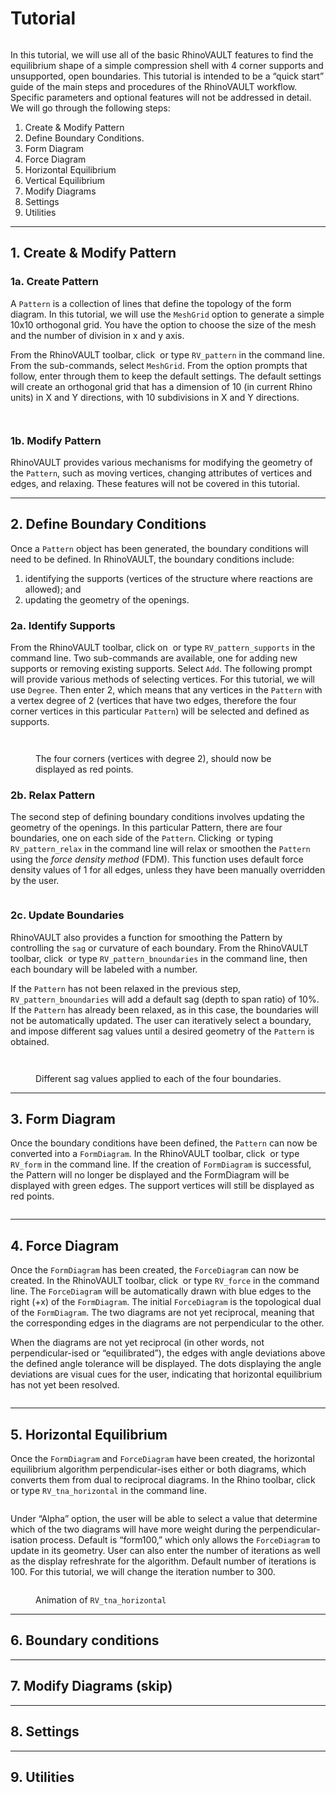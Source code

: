 # Tutorial

<figure><img src="../.gitbook/assets/RV_tutorial_cover (1).png" alt=""><figcaption></figcaption></figure>

In this tutorial, we will use all of the basic RhinoVAULT features to find the equilibrium shape of a simple compression shell with 4 corner supports and unsupported, open boundaries. This tutorial is intended to be a “quick start” guide of the main steps and procedures of the RhinoVAULT workflow. Specific parameters and optional features will not be addressed in detail. We will go through the following steps:

1. Create & Modify Pattern
2. Define Boundary Conditions.
3. Form Diagram
4. Force Diagram
5. Horizontal Equilibrium
6. Vertical Equilibrium
7. Modify Diagrams
8. Settings
9. Utilities

***

## 1. Create & Modify Pattern

### 1a. Create Pattern

A `Pattern` is a collection of lines that define the topology of the form diagram. In this tutorial, we will use the `MeshGrid` option to generate a simple 10x10 orthogonal grid. You have the option to choose the size of the mesh and the number of division in x and y axis.

From the RhinoVAULT toolbar, click <img src="../.gitbook/assets/RV_pattern (1).svg" alt="" data-size="line"> or type `RV_pattern` in the command line. From the sub-commands, select `MeshGrid`. From the option prompts that follow, enter through them to keep the default settings. The default settings will create an orthogonal grid that has a dimension of 10 (in current Rhino units) in X and Y directions, with 10 subdivisions in X and Y directions.

<figure><img src="../.gitbook/assets/RV_tutorial_01_pattern.png" alt=""><figcaption></figcaption></figure>

<div data-full-width="false">

<figure><img src="../.gitbook/assets/RV_tutorial_02_meshgrid.png" alt=""><figcaption></figcaption></figure>

</div>

### 1b. Modify Pattern

RhinoVAULT provides various mechanisms for modifying the geometry of the `Pattern`, such as moving vertices, changing attributes of vertices and edges, and relaxing. These features will not be covered in this tutorial.&#x20;

***

## 2. Define  Boundary Conditions

Once a `Pattern` object has been generated, the boundary conditions will need to be defined. In RhinoVAULT, the boundary conditions include:&#x20;

1. identifying the supports (vertices of the structure where reactions are allowed); and
2. updating the geometry of the openings.

### 2a. Identify Supports

From the RhinoVAULT toolbar, click on <img src="../.gitbook/assets/RV_supports (3).svg" alt="" data-size="line"> or type `RV_pattern_supports` in the command line. Two sub-commands are available, one for adding new supports or removing existing supports. Select `Add`. The following prompt will provide various methods of selecting vertices. For this tutorial, we will use `Degree`. Then enter 2, which means that any vertices in the `Pattern` with a vertex degree of 2 (vertices that have two edges, therefore the four corner vertices in this particular `Pattern`) will be selected and defined as supports.

<figure><img src="../.gitbook/assets/RV_tutorial_03_supports.png" alt=""><figcaption></figcaption></figure>

<figure><img src="../.gitbook/assets/RV_tutorial_04_corners.png" alt=""><figcaption><p>The four corners (vertices with degree 2), should now be displayed as red points.</p></figcaption></figure>

### 2b. Relax Pattern

The second step of defining boundary conditions involves updating the geometry of the openings. In this particular Pattern, there are four boundaries, one on each side of the `Pattern`. Clicking <img src="../.gitbook/assets/RV_relax (1).svg" alt="" data-size="line"> or typing `RV_pattern_relax` in the command line will relax or smoothen the `Pattern` using the _force density method_ (FDM). This function uses default force density values of 1 for all edges, unless they have been manually overridden by the user.

<figure><img src="../.gitbook/assets/RV_tutorial_05_relax.png" alt=""><figcaption></figcaption></figure>

### 2c. Update Boundaries

RhinoVAULT also provides a function for smoothing the Pattern by controlling the `sag` or curvature of each boundary. From the RhinoVAULT toolbar, click <img src="../.gitbook/assets/RV_boundaries (2).svg" alt="" data-size="line"> or type `RV_pattern_bnoundaries` in the command line, then each boundary will be labeled with a number.&#x20;

If the `Pattern` has not been relaxed in the previous step, `RV_pattern_bnoundaries` will add a default sag (depth to span ratio) of 10%. If the `Pattern` has already been relaxed, as in this case, the boundaries will not be automatically updated. The user can iteratively select a boundary, and impose different sag values until a desired geometry of the `Pattern` is obtained.

<figure><img src="../.gitbook/assets/RV_tutorial_06_boundaries.png" alt=""><figcaption></figcaption></figure>

<figure><img src="../.gitbook/assets/RV_tutorial_07_boundaries.png" alt=""><figcaption><p>Different sag values applied to each of the four boundaries.</p></figcaption></figure>

***

## 3. Form Diagram

Once the boundary conditions have been defined, the `Pattern` can now be converted into a `FormDiagram`. In the RhinoVAULT toolbar, click <img src="../.gitbook/assets/RV_FormDiagram (2).svg" alt="" data-size="line"> or type `RV_form` in the command line. If the creation of `FormDiagram` is successful, the Pattern will no longer be displayed and the FormDiagram will be displayed with green edges. The support vertices will still be displayed as red points.

<figure><img src="../.gitbook/assets/RV_tutorial_08_form.png" alt=""><figcaption></figcaption></figure>

***

## 4. Force Diagram

Once the `FormDiagram` has been created, the `ForceDiagram` can now be created. In the RhinoVAULT toolbar, click <img src="../.gitbook/assets/RV_ForceDiagram (2).svg" alt="" data-size="line"> or type `RV_force` in the command line. The `ForceDiagram` will be automatically drawn with blue edges to the right (+x) of the `FormDiagram`. The initial `ForceDiagram` is the topological dual of the `FormDiagram`. The two diagrams are not yet reciprocal, meaning that the corresponding edges in the diagrams are not perpendicular to the other.

When the diagrams are not yet reciprocal (in other words, not perpendicular-ised or “equilibrated”), the edges with angle deviations above the defined angle tolerance will be displayed. The dots displaying the angle deviations are visual cues for the user, indicating that horizontal equilibrium has not yet been resolved.

<figure><img src="../.gitbook/assets/RV_tutorial_09_force.png" alt=""><figcaption></figcaption></figure>

***

## 5. Horizontal Equilibrium&#x20;

Once the `FormDiagram` and `ForceDiagram` have been created, the horizontal equilibrium algorithm perpendicular-ises either or both diagrams, which converts them from dual to reciprocal diagrams. In the Rhino toolbar, click <img src="../.gitbook/assets/RV_horizontal-eq (2).svg" alt="" data-size="line"> or type `RV_tna_horizontal` in the command line.&#x20;

<figure><img src="../.gitbook/assets/RV_tutorial_10_horizontal.png" alt=""><figcaption></figcaption></figure>

Under “Alpha” option, the user will be able to select a value that determine which of the two diagrams will have more weight during the perpendicular-isation process. Default is “form100,” which only allows the `ForceDiagram` to update in its geometry. User can also enter the number of iterations as well as the display refreshrate for the algorithm. Default number of iterations is 100. For this tutorial, we will change the iteration number to 300.&#x20;

<figure><img src="../.gitbook/assets/RV_tutorial10_horizontal-animation.gif" alt=""><figcaption><p>Animation of <code>RV_tna_horizontal</code></p></figcaption></figure>

***

## 6. Boundary conditions







***

## 7. Modify Diagrams (skip)







***

## 8. Settings







***

## 9. Utilities





